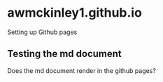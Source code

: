 # awmckinley1.github.io
Setting up Github pages

## Testing the md document
Does the md document render in the github pages?
